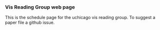 ### Vis Reading Group web page

This is the schedule page for the uchicago vis reading group. To suggest a paper file a github issue.
